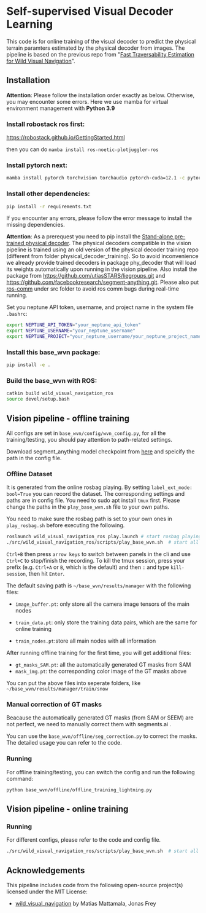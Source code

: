 #  Self-supervised Visual Decoder Learning
This code is for online training of the visual decoder to predict the physical terrain paramters estimated by the physical decoder from images. The pipeline is based on the previous repo from "[Fast Traversability Estimation for Wild Visual Navigation](https://github.com/leggedrobotics/wild_visual_navigation)".

## Installation
**Attention**: Please follow the installation order exactly as below. Otherwise, you may encounter some errors. Here we use mamba for virtual environment management with **Python 3.9**
### Install robostack ros first:
https://robostack.github.io/GettingStarted.html

then you can do `mamba install ros-noetic-plotjuggler-ros`

### Install pytorch next:

```bash
mamba install pytorch torchvision torchaudio pytorch-cuda=12.1 -c pytorch -c nvidia
```
### Install other dependencies:
```bash
pip install -r requirements.txt
```
If you encounter any errors, please follow the error message to install the missing dependencies.

**Attention**: As a prerequest you need to pip install the [Stand-alone pre-trained physical decoder](phy_decoder/README.md). The physical decoders compatible in the vision pipeline is trained using an old version of the physical decoder training repo (different from folder physical_decoder_training). So to avoid inconvenience we already provide trained decoders in package phy_decoder that will load its weights automatically upon running in the vision pipeline. Also install the package from https://github.com/utiasSTARS/liegroups.git and https://github.com/facebookresearch/segment-anything.git. Please also put [ros-comm](https://github.com/leggedrobotics/ros_comm) under src folder to avoid ros comm bugs during real-time running.

Set you neptune API token, username, and project name in the system file `.bashrc`:
```bash
export NEPTUNE_API_TOKEN="your_neptune_api_token"
export NEPTUNE_USERNAME="your_neptune_username"
export NEPTUNE_PROJECT="your_neptune_username/your_neptune_project_name"
```

### Install this base_wvn package:
```bash
pip install -e .
```

### Build the base_wvn with ROS:
```bash
catkin build wild_visual_navigation_ros
source devel/setup.bash
```

## Vision pipeline - offline training
All configs are set in `base_wvn/config/wvn_config.py`, for all the training/testing, you should pay attention to path-related settings.

Download segment_anything model checkpoint from [here](https://drive.google.com/file/d/1TU3asknvo1UKdhx0z50ghHDt1C_McKJu/view?usp=drive_link) and speicify the path in the config file.
### Offline Dataset
It is generated from the online rosbag playing. By setting `label_ext_mode: bool=True` you can record the dataset. The corresponding settings and paths are in config file. You need to sudo apt install `tmux` first. Please change the paths in the `play_base_wvn.sh` file to your own paths.

You need to make sure the rosbag path is set to your own ones in `play_rosbag.sh` before executing the following.
```bash
roslaunch wild_visual_navigation_ros play.launch # start rosbag playing
./src/wild_visual_navigation_ros/scripts/play_base_wvn.sh  # start all base_wvn nodes
```
`Ctrl+B` then press `arrow keys` to switch between panels in the cli and use `Ctrl+C` to stop/finish the recording. To kill the tmux session, press your prefix (e.g. `Ctrl+A` or `B`, which is the default) and then `:` and type `kill-session`, then hit `Enter`.

The default saving path is `~/base_wvn/results/manager` with the following files:

- `image_buffer.pt`: only store all the camera image tensors of the main nodes

- `train_data.pt`: only store the training data pairs, which are the same for online training

- `train_nodes.pt`:store all main nodes with all information

After running offline training for the first time, you will get additional files:

- `gt_masks_SAM.pt`: all the automatically generated GT masks from SAM
- `mask_img.pt`: the corresponding color image of the GT masks above
  
You can put the above files into seperate folders, like `~/base_wvn/results/manager/train/snow`

### Manual correction of GT masks
Beacause the automatically generated GT masks (from SAM or SEEM) are not perfect, we need to manually correct them with segments.ai . 

You can use the `base_wvn/offline/seg_correction.py` to correct the masks. The detailed usage you can refer to the code.
### Running
For offline training/testing, you can switch the config and run the following command:
```bash
python base_wvn/offline/offline_training_lightning.py
```

## Vision pipeline - online training

### Running
For different configs, please refer to the code and config file.
```bash
./src/wild_visual_navigation_ros/scripts/play_base_wvn.sh  # start all base_wvn nodes
```

## Acknowledgements

This pipeline includes code from the following open-source project(s) licensed under the MIT License:

- [wild_visual_navigation](https://github.com/leggedrobotics/wild_visual_navigation) by Matias Mattamala, Jonas Frey